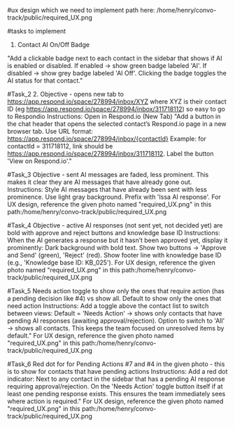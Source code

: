 #ux design which we need to implement
path here: /home/henry/convo-track/public/required_UX.png

#tasks to implement
1. Contact AI On/Off Badge

"Add a clickable badge next to each contact in the sidebar that shows if AI is enabled or disabled.
If enabled → show green badge labeled 'AI'.
If disabled → show grey badge labeled 'AI Off'.
Clicking the badge toggles the AI status for that contact."

#Task_2
2. Objective - opens new tab to https://app.respond.io/space/278994/inbox/XYZ where XYZ is their contact ID (eg https://app.respond.io/space/278994/inbox/311718112) so easy to go to Respondio
Instructions:
Open in Respond.io (New Tab)
"Add a button in the chat header that opens the selected contact’s Respond.io page in a new browser tab.
Use URL format: https://app.respond.io/space/278994/inbox/{contactId}
Example: for contactId = 311718112, link should be https://app.respond.io/space/278994/inbox/311718112.
Label the button 'View on Respond.io'."

#Task_3
Objective - sent AI messages are faded, less prominent. This makes it clear they are AI messages that have already gone out.
Instructions:
Style AI messages that have already been sent with less prominence.
Use light gray background.
Prefix with 'Issa AI response'.
For UX design, reference the given photo named "required_UX.png" in this path:/home/henry/convo-track/public/required_UX.png


#Task_4
Objective - active AI responses (not sent yet, not decided yet) are bold with approve and reject buttons and knowledge base ID
Instructions:
When the AI generates a response but it hasn’t been approved yet, display it prominently:
Dark background with bold text.
Show two buttons → 'Approve and Send' (green), 'Reject' (red).
Show footer line with knowledge base ID (e.g., 'Knowledge base ID: KB_025').
For UX design, reference the given photo named "required_UX.png" in this path:/home/henry/convo-track/public/required_UX.png

#Task_5
Needs action toggle to show only the ones that require action (has a pending decision like #4) vs show all. Default to show only the ones that need action
Instructions:
Add a toggle above the contact list to switch between views:
Default = 'Needs Action' → shows only contacts that have pending AI responses (awaiting approval/rejection).
Option to switch to 'All' → shows all contacts.
This keeps the team focused on unresolved items by default."
For UX design, reference the given photo named "required_UX.png" in this path:/home/henry/convo-track/public/required_UX.png

#Task_6
Red dot for for Pending Actions #7 and #4 in the given photo - this is to show for contacts that have pending actions
Instructions:
Add a red dot indicator:
Next to any contact in the sidebar that has a pending AI response requiring approval/rejection.
On the 'Needs Action' toggle button itself if at least one pending response exists.
This ensures the team immediately sees where action is required."
For UX design, reference the given photo named "required_UX.png" in this path:/home/henry/convo-track/public/required_UX.png